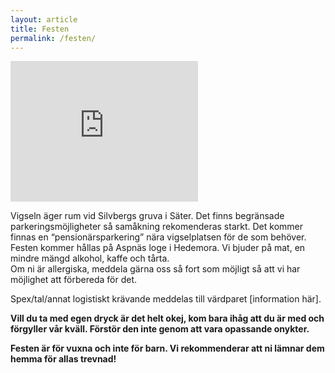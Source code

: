 ```yaml
---
layout: article
title: Festen
permalink: /festen/
---
```

<iframe width="300" height="225" frameborder="0" style="border:0" src="https://www.google.com/maps/embed/v1/directions?origin=60.347930%2C%2015.585009&destination=%C3%84lvg%C3%A5rden%209%20Hedemora&key=AIzaSyD44ErNisonZOR7gDzNh9FtB3jOBBjr36w" allowfullscreen></iframe>

Vigseln äger rum vid Silvbergs gruva i Säter. Det finns begränsade parkeringsmöjligheter så samåkning rekomenderas starkt. Det kommer finnas en “pensionärsparkering” nära vigselplatsen för de som behöver.  
Festen kommer hållas på Aspnäs loge i Hedemora. Vi bjuder på mat, en mindre mängd alkohol, kaffe och tårta.  
Om ni är allergiska, meddela gärna oss så fort som möjligt så att vi har möjlighet att förbereda för det.  

Spex/tal/annat logistiskt krävande meddelas till värdparet [information här].

**Vill du ta med egen dryck är det helt okej, kom bara ihåg att du är med och förgyller vår kväll. Förstör den inte genom att vara opassande onykter.**

**Festen är för vuxna och inte för barn. Vi rekommenderar att ni lämnar dem hemma för allas trevnad!**
